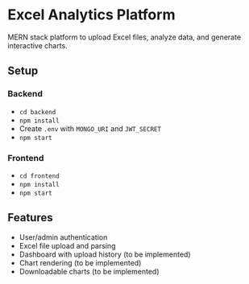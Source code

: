 # Excel Analytics Platform

MERN stack platform to upload Excel files, analyze data, and generate interactive charts.

## Setup

### Backend
- `cd backend`
- `npm install`
- Create `.env` with `MONGO_URI` and `JWT_SECRET`
- `npm start`

### Frontend
- `cd frontend`
- `npm install`
- `npm start`

## Features
- User/admin authentication
- Excel file upload and parsing
- Dashboard with upload history (to be implemented)
- Chart rendering (to be implemented)
- Downloadable charts (to be implemented)
